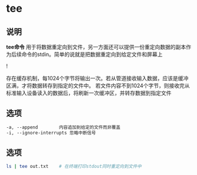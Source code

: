 # tee

## 说明

**tee命令** 用于将数据重定向到文件，另一方面还可以提供一份重定向数据的副本作为后续命令的stdin。简单的说就是把数据重定向到给定文件和屏幕上

!

存在缓存机制，每1024个字节将输出一次。若从管道接收输入数据，应该是缓冲区满，才将数据转存到指定的文件中。
若文件内容不到1024个字节，则接收完从标准输入设备读入的数据后，将刷新一次缓冲区，并转存数据到指定文件

## 选项

```markdown
-a, --append		内容追加到给定的文件而非覆盖
-i, --ignore-interrupts	忽略中断信号

```

## 选项

```bash
ls | tee out.txt    # 在终端打印stdout同时重定向到文件中

```


